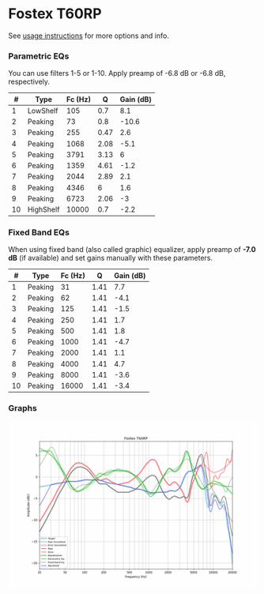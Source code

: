 # Fostex T60RP
See [usage instructions](https://github.com/jaakkopasanen/AutoEq#usage) for more options and info.

### Parametric EQs
You can use filters 1-5 or 1-10. Apply preamp of -6.8 dB or -6.8 dB, respectively.

|   # | Type      |   Fc (Hz) |    Q |   Gain (dB) |
|-----|-----------|-----------|------|-------------|
|   1 | LowShelf  |       105 | 0.7  |         8.1 |
|   2 | Peaking   |        73 | 0.8  |       -10.6 |
|   3 | Peaking   |       255 | 0.47 |         2.6 |
|   4 | Peaking   |      1068 | 2.08 |        -5.1 |
|   5 | Peaking   |      3791 | 3.13 |         6   |
|   6 | Peaking   |      1359 | 4.61 |        -1.2 |
|   7 | Peaking   |      2044 | 2.89 |         2.1 |
|   8 | Peaking   |      4346 | 6    |         1.6 |
|   9 | Peaking   |      6723 | 2.06 |        -3   |
|  10 | HighShelf |     10000 | 0.7  |        -2.2 |

### Fixed Band EQs
When using fixed band (also called graphic) equalizer, apply preamp of **-7.0 dB** (if available) and set gains manually with these parameters.

|   # | Type    |   Fc (Hz) |    Q |   Gain (dB) |
|-----|---------|-----------|------|-------------|
|   1 | Peaking |        31 | 1.41 |         7.7 |
|   2 | Peaking |        62 | 1.41 |        -4.1 |
|   3 | Peaking |       125 | 1.41 |        -1.5 |
|   4 | Peaking |       250 | 1.41 |         1.7 |
|   5 | Peaking |       500 | 1.41 |         1.8 |
|   6 | Peaking |      1000 | 1.41 |        -4.7 |
|   7 | Peaking |      2000 | 1.41 |         1.1 |
|   8 | Peaking |      4000 | 1.41 |         4.7 |
|   9 | Peaking |      8000 | 1.41 |        -3.6 |
|  10 | Peaking |     16000 | 1.41 |        -3.4 |

### Graphs
![](./Fostex%20T60RP.png)

